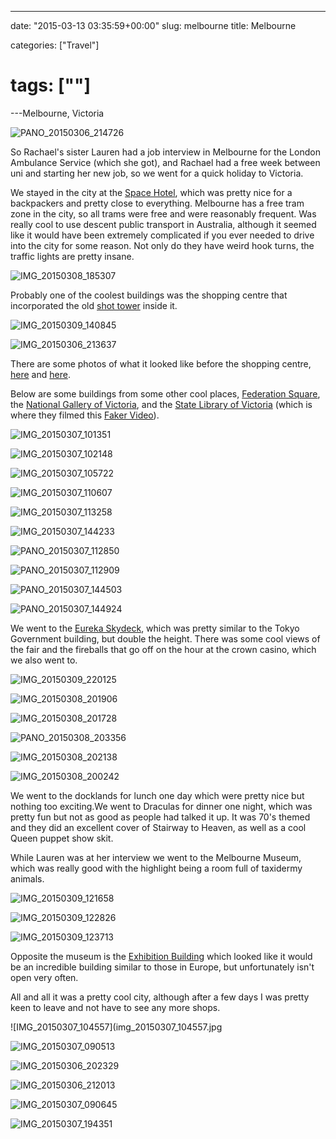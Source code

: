 ---

date: "2015-03-13 03:35:59+00:00"
slug: melbourne
title: Melbourne

categories: ["Travel"]
# tags: [""]
---Melbourne, Victoria

![PANO_20150306_214726](pano_20150306_214726.jpg)

So Rachael's sister Lauren had a job interview in Melbourne for the London Ambulance Service (which she got), and Rachael had a free week between uni and starting her new job, so we went for a quick holiday to Victoria.

We stayed in the city at the [Space Hotel](http://www.spacehotel.com.au/), which was pretty nice for a backpackers and pretty close to everything. Melbourne has a free tram zone in the city, so all trams were free and were reasonably frequent. Was really cool to use descent public transport in Australia, although it seemed like it would have been extremely complicated if you ever needed to drive into the city for some reason. Not only do they have weird hook turns, the traffic lights are pretty insane.

![IMG_20150308_185307](img_20150308_185307.jpg)

Probably one of the coolest buildings was the shopping centre that incorporated the old [shot tower](http://en.wikipedia.org/wiki/Coop%27s_Shot_Tower) inside it.

![IMG_20150309_140845](img_20150309_140845.jpg)

![IMG_20150306_213637](img_20150306_213637.jpg)

There are some photos of what it looked like before the shopping centre, [here](https://i.imgur.com/6F2ZROm.jpg) and [here](https://i.imgur.com/ybV5cGq.jpg).

Below are some buildings from some other cool places, [Federation Square](http://en.wikipedia.org/wiki/Federation_Square), the [National Gallery of Victoria](http://www.ngv.vic.gov.au/visit/), and the [State Library of Victoria](http://www.slv.vic.gov.au/) (which is where they filmed this [Faker Video](https://www.youtube.com/watch?v=PFT7nG3-fSA)).

![IMG_20150307_101351](img_20150307_101351.jpg)

![IMG_20150307_102148](img_20150307_102148.jpg "Another space invader found!")

![IMG_20150307_105722](img_20150307_105722.jpg)

![IMG_20150307_110607](img_20150307_110607.jpg "Looks like this guy wants to eat baby Jebus")

![IMG_20150307_113258](img_20150307_113258.jpg)

![IMG_20150307_144233](img_20150307_144233.jpg)

![PANO_20150307_112850](pano_20150307_112850.jpg "Centre painting is called Anguish")

![PANO_20150307_112909](pano_20150307_112909.jpg)

![PANO_20150307_144503](pano_20150307_144503.jpg)

![PANO_20150307_144924](pano_20150307_144924.jpg)

We went to the [Eureka Skydeck](http://en.wikipedia.org/wiki/Eureka_Tower#Observation_deck_.28Eureka_Skydeck_88.29), which was pretty similar to the Tokyo Government building, but double the height. There was some cool views of the fair and the fireballs that go off on the hour at the crown casino, which we also went to.

![IMG_20150309_220125](img_20150309_220125.jpg "Crown casino")

![IMG_20150308_201906](img_20150308_201906.jpg)

![IMG_20150308_201728](img_20150308_201728.jpg)

![PANO_20150308_203356](pano_20150308_203356.jpg)

![IMG_20150308_202138](img_20150308_202138.jpg)

![IMG_20150308_200242](img_20150308_200242.jpg "Elmo busking on the bagpipes out the front of the Crown.")

We went to the docklands for lunch one day which were pretty nice but nothing too exciting.We went to Draculas for dinner one night, which was pretty fun but not as good as people had talked it up. It was 70's themed and they did an excellent cover of Stairway to Heaven, as well as a cool Queen puppet show skit.

While Lauren was at her interview we went to the Melbourne Museum, which was really good with the highlight being a room full of taxidermy animals.

![IMG_20150309_121658](img_20150309_121658.jpg)

![IMG_20150309_122826](img_20150309_122826.jpg)

![IMG_20150309_123713](img_20150309_123713.jpg)

Opposite the museum is the [Exhibition Building](http://en.wikipedia.org/wiki/Royal_Exhibition_Building) which looked like it would be an incredible building similar to those in Europe, but unfortunately isn't open very often.

All and all it was a pretty cool city, although after a few days I was pretty keen to leave and not have to see any more shops.

![IMG_20150307_104557](img_20150307_104557.jpg

![IMG_20150307_090513](img_20150307_090513.jpg)

![IMG_20150306_202329](img_20150306_202329.jpg)

![IMG_20150306_212013](img_20150306_212013.jpg)

![IMG_20150307_090645](img_20150307_090645.jpg)

![IMG_20150307_194351](img_20150307_194351.jpg)

